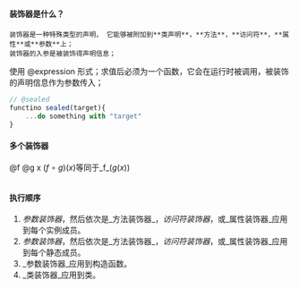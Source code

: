 #### 装饰器是什么？  
	装饰器是一种特殊类型的声明， 它能够被附加到**类声明**，**方法**，**访问符**，**属性**或**参数**上；
	装饰器的入参是被装饰得声明信息；

使用 @expression 形式；求值后必须为一个函数，它会在运行时被调用，被装饰的声明信息作为参数传入；

```typescript
// @sealed
functino sealed(target){
	...do something with "target"
}
```

#### 多个装饰器

@f @g
x
(_f_ ∘ _g_)(_x_)等同于_f_(_g_(_x_))

```typescript

```

#### 执行顺序
1.  _参数装饰器_，然后依次是_方法装饰器_，_访问符装饰器_，或_属性装饰器_应用到每个实例成员。
2.  _参数装饰器_，然后依次是_方法装饰器_，_访问符装饰器_，或_属性装饰器_应用到每个静态成员。
3.  _参数装饰器_应用到构造函数。
4.  _类装饰器_应用到类。
